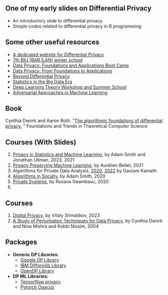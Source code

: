## One of my early slides on Differential Privacy
* An introductory slide to differential privacy.
* Simple codes related to differential privacy in R programming
## Some other useful resources
 * [A dedicated website for Differential Privacy](https://differentialprivacy.org/)
 * [7th BIU (BAR ILAN) winter school](https://www.youtube.com/playlist?list=PL8Vt-7cSFnw1li73YXZdTaiAeXFkmWWRh)
 * [Data Privacy: Foundations and Applications Boot Camp](https://youtube.com/playlist?list=PLgKuh-lKre11tx27MfGdff-SZwrYVEJ52&feature=shared)
 * [Data Privacy: From Foundations to Applications ](https://youtube.com/playlist?list=PLgKuh-lKre127daQmgd6Kq2PjV2Me6zP0&feature=shared)
 * [Beyond Differential Privacy](https://youtube.com/playlist?list=PLgKuh-lKre11iWnOvMCamL7hRDBUJhnxq&feature=shared)
 * [ Statistics in the Big Data Era ](https://youtube.com/playlist?list=PLgKuh-lKre13dRlx8GXoFWG8zqL8CnYN_&feature=shared)
 * [Deep Learning Theory Workshop and Summer School](https://youtube.com/playlist?list=PLgKuh-lKre10YK4RZ6mMylo3ftx_JJYYM&feature=shared)
 * [Adversarial Approaches in Machine Learning ](https://youtube.com/playlist?list=PLgKuh-lKre10nDWIOpTW_G0g8HLWuLt7U&feature=shared)
    
## Book
Cynthia Dwork and Aaron Roth. "[The algorithmic foundations of differential privacy.](https://www.cis.upenn.edu/~aaroth/Papers/privacybook.pdf)
" Foundations and Trends in Theoretical Computer Science
## Courses (With Slides)
1. [Privacy in Statistics and Machine Learning](https://dpcourse.github.io/), by Adam Smith and Jonathan Ullman, 2023, 2021
2. [Privacy Preserving Machine Learning](http://researchers.lille.inria.fr/abellet/teaching/private_machine_learning_course.html), by Aurélien Bellet, 2021
3. Algorithms for Private Data Analysis, [2020](http://www.gautamkamath.com/CS860-fa2020.html), [2022](http://www.gautamkamath.com/courses/CS860-fa2022.html) by Gautam Kamath
4. [Algorithms in Society](https://docs.google.com/document/d/1MO9DSbJMMnJxgml3uwYRgw2LaXPzUaDGyDM1CU6Z-Tk/edit), by Adam Smith, 2020
5. [Private Systems](https://columbia.github.io/private-systems-class/), by Roxana Geambasu, 2020
6. []()


## Courses
1.  [Digital Privacy](https://www.cs.cornell.edu/~shmat/courses/cs6434/), by Vitaly Shmatikov, 2023
2.  [ A Study of Perturbation Techniques for Data Privacy](http://theory.stanford.edu/~nmishra/cs369-2004.html), by Cynthia Dwork and Nina Mishra and Kobbi Nissim, 2004

## Packages
* **Generic DP Libraries:**
    * [Google DP Library](https://github.com/google/differential-privacy)
    * [IBM Diffprivlib Library](https://github.com/IBM/differential-privacy-library)
    * [OpenDP Library](https://github.com/opendp/opendp)
* **DP ML Libraries:**
    * [Tensorflow privacy](https://github.com/tensorflow/privacy)
    * [Pytorch Opacus](https://github.com/pytorch/opacus)
